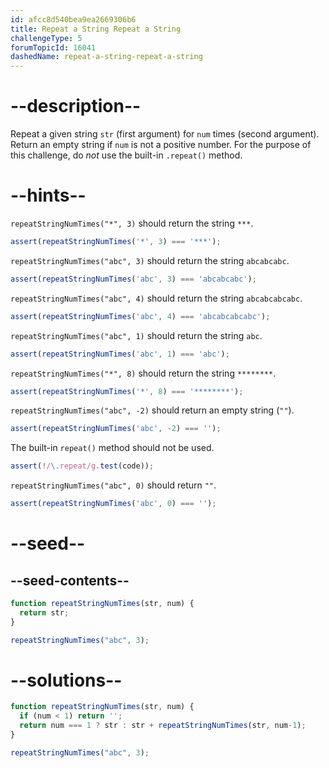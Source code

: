```yaml
---
id: afcc8d540bea9ea2669306b6
title: Repeat a String Repeat a String
challengeType: 5
forumTopicId: 16041
dashedName: repeat-a-string-repeat-a-string
---
```


# --description--

Repeat a given string `str` (first argument) for `num` times (second argument). Return an empty string if `num` is not a positive number. For the purpose of this challenge, do *not* use the built-in `.repeat()` method.

# --hints--

`repeatStringNumTimes("*", 3)` should return the string `***`.

```js
assert(repeatStringNumTimes('*', 3) === '***');
```

`repeatStringNumTimes("abc", 3)` should return the string `abcabcabc`.

```js
assert(repeatStringNumTimes('abc', 3) === 'abcabcabc');
```

`repeatStringNumTimes("abc", 4)` should return the string `abcabcabcabc`.

```js
assert(repeatStringNumTimes('abc', 4) === 'abcabcabcabc');
```

`repeatStringNumTimes("abc", 1)` should return the string `abc`.

```js
assert(repeatStringNumTimes('abc', 1) === 'abc');
```

`repeatStringNumTimes("*", 8)` should return the string `********`.

```js
assert(repeatStringNumTimes('*', 8) === '********');
```

`repeatStringNumTimes("abc", -2)` should return an empty string (`""`).

```js
assert(repeatStringNumTimes('abc', -2) === '');
```

The built-in `repeat()` method should not be used.

```js
assert(!/\.repeat/g.test(code));
```

`repeatStringNumTimes("abc", 0)` should return `""`.

```js
assert(repeatStringNumTimes('abc', 0) === '');
```

# --seed--

## --seed-contents--

```js
function repeatStringNumTimes(str, num) {
  return str;
}

repeatStringNumTimes("abc", 3);
```

# --solutions--

```js
function repeatStringNumTimes(str, num) {
  if (num < 1) return '';
  return num === 1 ? str : str + repeatStringNumTimes(str, num-1);
}

repeatStringNumTimes("abc", 3);
```
